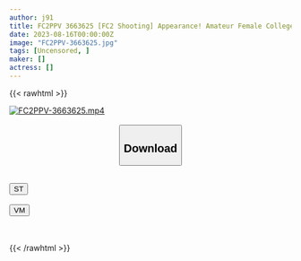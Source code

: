 ```yaml
---
author: j91
title: FC2PPV 3663625 [FC2 Shooting] Appearance! Amateur Female College Student [Limited] Natsuki-Chan, 22 Years Old. ! ! A Large Amount Of Vaginal Cum Shot In The Erotic * That Ascends While Shaking The Boobs That Are Too Nasty! ! ! [cen]
date: 2023-08-16T00:00:00Z
image: "FC2PPV-3663625.jpg"
tags: [Uncensored, ]
maker: []
actress: []
---
```



{{< rawhtml >}}

<div class="video" data-videoid="v2yGjmKZD6tDGW">
    <a href="javascript:;">
        <img src="https://my.j91.asia/posts/FC2PPV-3663625/FC2PPV-3663625.jpg" width="WIDTH" height="HEIGHT" alt="FC2PPV-3663625.mp4" loading="lazy">
    </a>
</div>

<script type="text/javascript" src="https://j91.asia/asset/on-demand-st.js"></script>

<br>
  <link rel="stylesheet" href="https://j91.asia/asset/bs5.css">
  
  <center>
  <button class="btn btn-primary" type="button" data-bs-toggle="collapse" data-bs-target=".multi-collapse" aria-expanded="false" aria-controls="multiCollapseExample1 multiCollapseExample2"><h2>Download</h2></button></center>
</p>
<div class="row">
  <div class="col">
    <div class="collapse multi-collapse" id="multiCollapseExample1">
      <div class="card card-body">
	      	      <br>
<div class="buttons">  
<a href="https://streamtape.to/v/v2yGjmKZD6tDGW"><button class="btn-hover color-3"><i class="fa fa-download"></i> ST</button></a></div>
    </div>
  </div>
</div>
  <div class="col">
    <div class="collapse multi-collapse" id="multiCollapseExample2">
      <div class="card card-body">
	      <br>
<div class="buttons">
    <a href="https://vidmoly.to/c9muez1s2lv3.html"><button class="btn-hover color-9"><i class="fa fa-download"></i> VM</button></a></div>
<br><br>
      </div>
    </div>
  </div>
</div>

{{< /rawhtml >}}